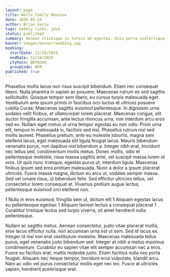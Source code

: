```yaml
---
layout: page
title: Wells Family Reunion
date: 2016-05-24
author: Brian Garza
tags: weekly links, java
status: published
summary: Aenean tristique in turpis at egestas. Duis porta scelerisque sapien.
banner: images/banner/wedding.jpg
booking:
  startDate: 12/16/2019
  endDate: 12/18/2019
  ctyhocn: BDTNJHX
  groupCode: WFR
published: true
---
```

Phasellus mollis lacus non risus suscipit bibendum. Etiam nec consequat libero. Nulla pharetra in sapien ac posuere. Maecenas rutrum ex sed sagittis sollicitudin. Quisque tempor sem libero, eu cursus turpis malesuada eget. Vestibulum ante ipsum primis in faucibus orci luctus et ultrices posuere cubilia Curae; Maecenas sagittis euismod pellentesque. In dignissim urna sodales velit finibus, et ullamcorper lorem placerat. Maecenas congue, elit auctor fringilla accumsan, ante lectus rhoncus urna, non interdum arcu eros sed ex. Nullam eget metus ut urna tempor egestas eu non odio. Proin urna elit, tempus in malesuada in, facilisis sed nisi. Phasellus rutrum nisl sed mollis laoreet. Phasellus pretium, ante eu molestie lobortis, magna sem eleifend lacus, eget malesuada elit ligula feugiat lacus. Mauris bibendum venenatis purus, non dapibus nisl bibendum a.
Integer nibh erat, tincidunt nec tellus sed, condimentum mollis metus. Donec mollis, odio et pellentesque molestie, risus massa sagittis ante, vel suscipit massa lorem id eros. Ut quis nunc tristique, egestas purus ut, interdum ligula. Maecenas finibus ipsum sed eros pretium malesuada. Nunc a dolor a ipsum placerat ultricies. Fusce massa magna, dictum eu arcu ut, sodales semper massa. Sed vel ornare risus, ut bibendum felis. Sed efficitur ultricies tellus, vel consectetur lorem consequat at. Vivamus pretium augue lectus, pellentesque euismod orci eleifend non.

1 Nulla in eros euismod, fringilla sem ut, dictum elit
1 Aliquam egestas lacus eu pellentesque egestas
1 Aliquam laoreet lectus a consequat placerat
1 Curabitur tristique lectus sed turpis viverra, sit amet hendrerit nulla pellentesque.

Nullam ac sagittis metus. Aenean consectetur, justo vitae placerat mollis, eros lacus efficitur nulla, non accumsan urna est ut sem. Sed id lacus ex. Integer id nisi non erat vestibulum molestie. Maecenas malesuada tellus purus, eget venenatis justo bibendum sed. Integer at nibh a metus maximus condimentum. Curabitur eu sapien vitae elit semper accumsan nec a eros. Fusce eu facilisis erat, mattis molestie justo. Etiam facilisis nulla nec porta feugiat. Aliquam nec neque tempor, tincidunt eros vulputate, blandit arcu. Nam ac odio vel purus consectetur mollis eget nec leo. Fusce at ultricies sapien, hendrerit scelerisque erat.
